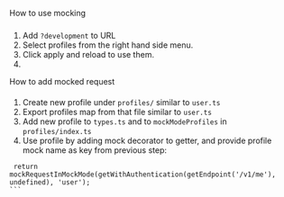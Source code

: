How to use mocking

###

1. Add `?development` to URL
2. Select profiles from the right hand side menu.
3. Click apply and reload to use them.
4.

How to add mocked request

####

1. Create new profile under `profiles/` similar to `user.ts`
2. Export profiles map from that file similar to `user.ts`
3. Add new profile to `types.ts` and to `mockModeProfiles` in `profiles/index.ts`
4. Use profile by adding mock decorator to getter, and provide profile mock name as key from previous step:

````
 return mockRequestInMockMode(getWithAuthentication(getEndpoint('/v1/me'), undefined), 'user');
```
````
